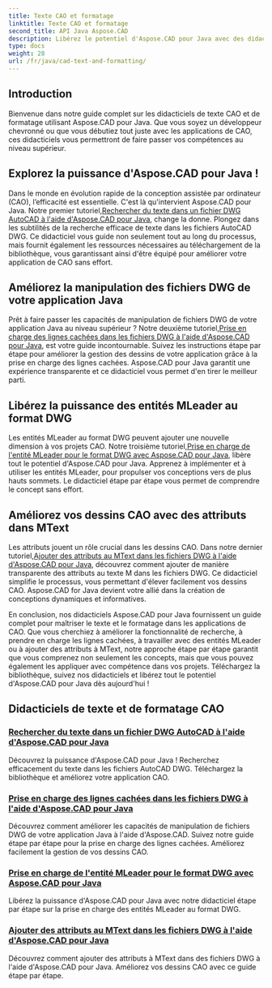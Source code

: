 ```yaml
---
title: Texte CAO et formatage
linktitle: Texte CAO et formatage
second_title: API Java Aspose.CAD
description: Libérez le potentiel d'Aspose.CAD pour Java avec des didacticiels. Apprenez la recherche de texte, les lignes cachées, les entités MLeader et les attributs MText pour améliorer votre application CAO.
type: docs
weight: 28
url: /fr/java/cad-text-and-formatting/
---
```

## Introduction
Bienvenue dans notre guide complet sur les didacticiels de texte CAO et de formatage utilisant Aspose.CAD pour Java. Que vous soyez un développeur chevronné ou que vous débutiez tout juste avec les applications de CAO, ces didacticiels vous permettront de faire passer vos compétences au niveau supérieur.

## Explorez la puissance d'Aspose.CAD pour Java !

 Dans le monde en évolution rapide de la conception assistée par ordinateur (CAO), l’efficacité est essentielle. C'est là qu'intervient Aspose.CAD pour Java. Notre premier tutoriel,[Rechercher du texte dans un fichier DWG AutoCAD à l'aide d'Aspose.CAD pour Java](./search-text-in-dwg/), change la donne. Plongez dans les subtilités de la recherche efficace de texte dans les fichiers AutoCAD DWG. Ce didacticiel vous guide non seulement tout au long du processus, mais fournit également les ressources nécessaires au téléchargement de la bibliothèque, vous garantissant ainsi d'être équipé pour améliorer votre application de CAO sans effort.

## Améliorez la manipulation des fichiers DWG de votre application Java

 Prêt à faire passer les capacités de manipulation de fichiers DWG de votre application Java au niveau supérieur ? Notre deuxième tutoriel,[Prise en charge des lignes cachées dans les fichiers DWG à l'aide d'Aspose.CAD pour Java](./support-hidden-lines-in-dwg/), est votre guide incontournable. Suivez les instructions étape par étape pour améliorer la gestion des dessins de votre application grâce à la prise en charge des lignes cachées. Aspose.CAD pour Java garantit une expérience transparente et ce didacticiel vous permet d'en tirer le meilleur parti.

## Libérez la puissance des entités MLeader au format DWG

 Les entités MLeader au format DWG peuvent ajouter une nouvelle dimension à vos projets CAO. Notre troisième tutoriel,[Prise en charge de l'entité MLeader pour le format DWG avec Aspose.CAD pour Java](./support-mleader-entity/), libère tout le potentiel d'Aspose.CAD pour Java. Apprenez à implémenter et à utiliser les entités MLeader, pour propulser vos conceptions vers de plus hauts sommets. Le didacticiel étape par étape vous permet de comprendre le concept sans effort.

## Améliorez vos dessins CAO avec des attributs dans MText

Les attributs jouent un rôle crucial dans les dessins CAO. Dans notre dernier tutoriel,[Ajouter des attributs au MText dans les fichiers DWG à l'aide d'Aspose.CAD pour Java](./add-attributes-to-mtext/), découvrez comment ajouter de manière transparente des attributs au texte M dans les fichiers DWG. Ce didacticiel simplifie le processus, vous permettant d'élever facilement vos dessins CAO. Aspose.CAD for Java devient votre allié dans la création de conceptions dynamiques et informatives.

En conclusion, nos didacticiels Aspose.CAD pour Java fournissent un guide complet pour maîtriser le texte et le formatage dans les applications de CAO. Que vous cherchiez à améliorer la fonctionnalité de recherche, à prendre en charge les lignes cachées, à travailler avec des entités MLeader ou à ajouter des attributs à MText, notre approche étape par étape garantit que vous comprenez non seulement les concepts, mais que vous pouvez également les appliquer avec compétence dans vos projets. Téléchargez la bibliothèque, suivez nos didacticiels et libérez tout le potentiel d'Aspose.CAD pour Java dès aujourd'hui !

## Didacticiels de texte et de formatage CAO
### [Rechercher du texte dans un fichier DWG AutoCAD à l'aide d'Aspose.CAD pour Java](./search-text-in-dwg/)
Découvrez la puissance d'Aspose.CAD pour Java ! Recherchez efficacement du texte dans les fichiers AutoCAD DWG. Téléchargez la bibliothèque et améliorez votre application CAO.
### [Prise en charge des lignes cachées dans les fichiers DWG à l'aide d'Aspose.CAD pour Java](./support-hidden-lines-in-dwg/)
Découvrez comment améliorer les capacités de manipulation de fichiers DWG de votre application Java à l'aide d'Aspose.CAD. Suivez notre guide étape par étape pour la prise en charge des lignes cachées. Améliorez facilement la gestion de vos dessins CAO.
### [Prise en charge de l'entité MLeader pour le format DWG avec Aspose.CAD pour Java](./support-mleader-entity/)
Libérez la puissance d'Aspose.CAD pour Java avec notre didacticiel étape par étape sur la prise en charge des entités MLeader au format DWG.
### [Ajouter des attributs au MText dans les fichiers DWG à l'aide d'Aspose.CAD pour Java](./add-attributes-to-mtext/)
Découvrez comment ajouter des attributs à MText dans des fichiers DWG à l'aide d'Aspose.CAD pour Java. Améliorez vos dessins CAO avec ce guide étape par étape.